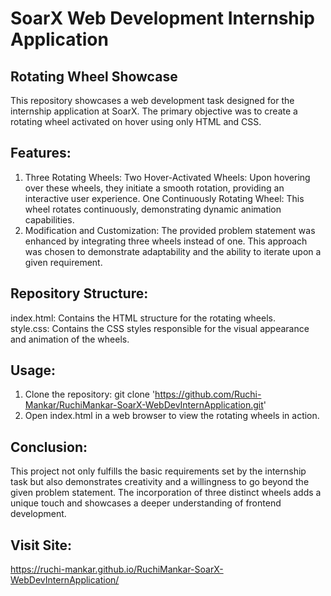 # SoarX Web Development Internship Application
## Rotating Wheel Showcase  
This repository showcases a web development task designed for the internship application at SoarX. The primary objective was to create a rotating wheel activated on hover using only HTML and CSS.  
## Features:  
1. Three Rotating Wheels:
   Two Hover-Activated Wheels: Upon hovering over these wheels, they initiate a smooth rotation, providing an interactive user experience.
   One Continuously Rotating Wheel: This wheel rotates continuously, demonstrating dynamic animation capabilities.
2. Modification and Customization:
   The provided problem statement was enhanced by integrating three wheels instead of one. This approach was chosen to demonstrate adaptability and the ability to iterate upon a given requirement.
## Repository Structure:  
index.html: Contains the HTML structure for the rotating wheels.  
style.css: Contains the CSS styles responsible for the visual appearance and animation of the wheels.  
## Usage:  
1. Clone the repository:
   git clone 'https://github.com/Ruchi-Mankar/RuchiMankar-SoarX-WebDevInternApplication.git'  
2. Open index.html in a web browser to view the rotating wheels in action.
## Conclusion:  
This project not only fulfills the basic requirements set by the internship task but also demonstrates creativity and a willingness to go beyond the given problem statement. The incorporation of three distinct wheels adds a unique touch and showcases a deeper understanding of frontend development.  
## Visit Site:  
https://ruchi-mankar.github.io/RuchiMankar-SoarX-WebDevInternApplication/
